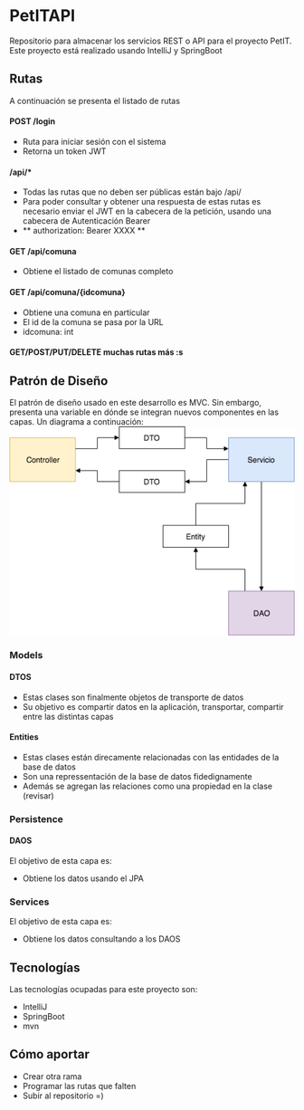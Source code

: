 # PetITAPI

Repositorio para almacenar los servicios REST o API para el proyecto PetIT.
Este proyecto está realizado usando IntelliJ y  SpringBoot

## Rutas 
A continuación se presenta el listado de rutas


#### POST /login
- Ruta para iniciar sesión con el sistema
- Retorna un token JWT
 
#### /api/*
- Todas las rutas que no deben ser públicas están bajo /api/
- Para poder consultar y obtener una respuesta de estas rutas es necesario enviar el JWT en la cabecera de la petición, usando una cabecera de Autenticación Bearer 
- ** authorization: Bearer XXXX **
#### GET /api/comuna
- Obtiene el listado de comunas completo 

#### GET /api/comuna/{idcomuna}
- Obtiene una comuna en particular
- El id de la comuna se pasa por la URL 
- idcomuna: int
#### GET/POST/PUT/DELETE muchas rutas más :s
## Patrón de Diseño
El patrón de diseño usado en este desarrollo es MVC. Sin embargo, presenta una variable en dónde se integran nuevos componentes en las capas. Un diagrama a continuación:
![alt text](EsquemaServicioDAO.png)

### Models
#### DTOS
- Estas clases son finalmente objetos de transporte de datos
- Su objetivo es compartir datos en la aplicación, transportar, compartir entre las distintas capas

#### Entities
- Estas clases están direcamente relacionadas con las entidades de la base de datos
- Son una repressentación de la base de datos fidedignamente
- Además se agregan las relaciones como una propiedad en la clase (revisar)

### Persistence
#### DAOS
El objetivo de esta capa es:
- Obtiene los datos usando el JPA

### Services
El objetivo de esta capa es:
- Obtiene los datos consultando a los DAOS

## Tecnologías
Las tecnologías ocupadas para este proyecto son:

- IntelliJ
- SpringBoot
- mvn

## Cómo aportar
- Crear otra rama
- Programar las rutas que falten
- Subir al repositorio =)